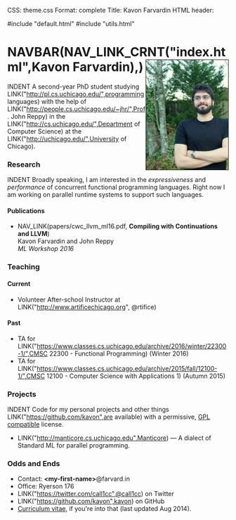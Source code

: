 CSS: theme.css
Format: complete
Title: Kavon Farvardin
HTML header: <link rel="icon" type="image/png" href="images/duck.png" />

#include "default.html"
#include "utils.html"

NAVBAR(NAV_LINK_CRNT("index.html",Kavon Farvardin),<!--SMALL(NAV_LINK("https://medium.com/@kavon",Blog))-->) <img style="float: right" src="images/jaypeg.png" height="250" width="187" border="1"/>
============

<!-- droppin links to work that PageRank -->
INDENT A second-year PhD student studying LINK("http://pl.cs.uchicago.edu/",programming languages) with the help of LINK("http://people.cs.uchicago.edu/~jhr/",Prof. John Reppy) in the LINK("http://cs.uchicago.edu/",Department of Computer Science) at the LINK("http://uchicago.edu/",University of Chicago).

### Research

INDENT Broadly speaking, I am interested in the *expressiveness* and *performance* of concurrent functional programming languages. Right now I am working on parallel runtime systems to support such languages.

#### Publications
* NAV_LINK(papers/cwc_llvm_ml16.pdf, **Compiling with Continuations and LLVM**) <br>
  Kavon Farvardin and John Reppy <br>
  *ML Workshop 2016*


### Teaching
#### Current
<!--
* TA for LINK("https://www.classes.cs.uchicago.edu/archive/2016/winter/22300-1/",CMSC 22300) (Winter 2016)
<br><br>
    INDENT **Office Hours:** Tuesdays, 9:45a–11:45a in Ryerson 176
<br><br>  -->
* Volunteer After-school Instructor at LINK("http://www.artificechicago.org", @rtifice)

#### Past
* TA for LINK("https://www.classes.cs.uchicago.edu/archive/2016/winter/22300-1/",CMSC 22300 - Functional Programming) (Winter 2016)
* TA for LINK("https://www.classes.cs.uchicago.edu/archive/2015/fall/12100-1/",CMSC 12100 - Computer Science with Applications 1) (Autumn 2015)


### Projects

INDENT Code for my personal projects and other things LINK("https://github.com/kavon",are available) with a permissive, [GPL compatible](https://www.gnu.org/licenses/license-list.html#GPLCompatibleLicenses) license.

* LINK("http://manticore.cs.uchicago.edu",Manticore) — A dialect of Standard ML for parallel programming.


### Odds and Ends

* Contact: <b>&lt;my-first-name&gt;</b>@farvard.in
* Office: Ryerson 176
* LINK("https://twitter.com/call1cc",@call1cc) on Twitter
* LINK("https://github.com/kavon",kavon) on GitHub
* <a onclick="ga('send','event','File Download','CV')" target="_blank" href="files/cv.pdf">Curriculum vitae</a>, if you're into that (last updated Aug 2014).
